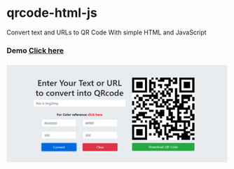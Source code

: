 # qrcode-html-js
Convert text and URLs to QR Code With simple HTML and JavaScript
</br>
<h3><b>Demo <a href="http://tutorials.img2imp.com/web/tools/text-and-url-to-qrcode" target="blank">Click here</a></b><h3>
</hr>
<img src="show.png">
